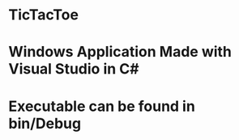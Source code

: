 # TicTacToe
# Windows Application Made with Visual Studio in C#
# Executable can be found in bin/Debug
